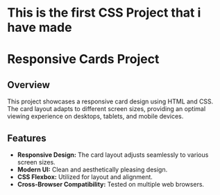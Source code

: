 # This is the first CSS Project that i have made
# Responsive Cards Project

## Overview

This project showcases a responsive card design using HTML and CSS. The card layout adapts to different screen sizes, providing an optimal viewing experience on desktops, tablets, and mobile devices.

## Features

- **Responsive Design:** The card layout adjusts seamlessly to various screen sizes.
- **Modern UI:** Clean and aesthetically pleasing design.
- **CSS Flexbox:** Utilized for layout and alignment.
- **Cross-Browser Compatibility:** Tested on multiple web browsers.
